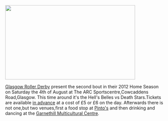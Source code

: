 <html><body><a href="http://scottishrollerderbyblog.com/2012/07/hbds.jpg"><img src="http://scottishrollerderbyblog.com/2012/07/hbds.jpg" alt="" title="hbds" width="414" height="237" class="aligncenter size-full wp-image-1571"></a>

<a href="http://glasgowrollerderby.com/">Glasgow Roller Derby</a> present the second bout in their 2012 Home Season on Saturday the 4th of August at The ARC Sportscentre,Cowcaddens Road,Glasgow.
This time around it's the Hell's Belles vs Death Stars.Tickets are available <a href="http://regonline.activeeurope.com/Register/Checkin.aspx?EventID=1107455">in advance</a> at a cost of £5 or £6 on the day.
Afterwards there is not one,but two venues,first a food stop at <a href="http://www.pintomexican.com/locations">Pinto's</a> and then drinking and dancing at the <a href="http://www.garnethillmulticulturalcentre.org.uk/">Garnethill Multicultural Centre</a>.</body></html>
